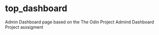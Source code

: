 # top_dashboard
Admin Dashboard page based on the The Odin Project Admind Dashboard Project asssigment
